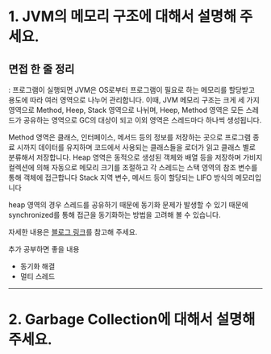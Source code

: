 # 1. JVM의 메모리 구조에 대해서 설명해 주세요.

## 면접 한 줄 정리
: 프로그램이 실행되면 JVM은 OS로부터 프로그램이 필요로 하는 메모리를 할당받고 용도에 따라 여러 영역으로 나누어 관리합니다.
이때, JVM 메모리 구조는 크게 세 가지 영역으로 Method, Heep, Stack 영역으로 나뉘며,
Heep, Method 영역은 모든 스레드가 공유하는 영역으로 GC의 대상이 되고 이외 영역은 스레드마다 하나씩 생성됩니다.

Method 영역은 클래스, 인터페이스, 메서드 등의 정보를 저장하는 곳으로 프로그램 종료 시까지 데이터를 유지하며 코드에서 사용되는 클래스들을 로더가 읽고 클래스 별로 분류해서 저장합니다.
Heap 영역은 동적으로 생성된 객체와 배열 등을 저장하며 가비지 컬렉션에 의해 자동으로 메모리 크기를 조절하고 각 스레드는 스택 영역의 참조 변수를 통해 객체에 접근합니다
Stack 지역 변수, 메서드 등이 할당되는 LIFO 방식의 메모리입니다

heap 영역의 경우 스레드를 공유하기 때문에 동기화 문제가 발생할 수 있기 때문에
synchronized를 통해 접근을 동기화하는 방법을 고려해 볼 수 있습니다.

자세한 내용은 [블로그 링크](https://velog.io/@may_yun/JAVA-Q1.-JVM%EC%9D%98-%EB%A9%94%EB%AA%A8%EB%A6%AC-%EA%B5%AC%EC%A1%B0%EC%97%90-%EB%8C%80%ED%95%B4%EC%84%9C-%EC%84%A4%EB%AA%85%ED%95%B4-%EC%A3%BC%EC%84%B8%EC%9A%94#1-%EC%9D%B4%EB%AF%B8%EC%A7%80)를 참고해 주세요.

추가 공부하면 좋을 내용
- 동기화 해결
- 멀티 스레드

---

# 2. Garbage Collection에 대해서 설명해 주세요.
